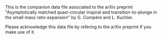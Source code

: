 This is the companion data file associated to the arXiv preprint "Asymptotically matched quasi-circular inspiral and transition-to-plunge
in the small mass ratio expansion" by G. Compère and L. Kuchler. 

Please acknowledge this data file by refering to the arXiv preprint if you make use of it.
